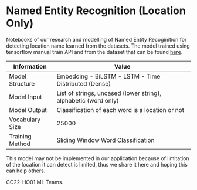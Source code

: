 # Named Entity Recognition (Location Only)

Notebooks of our research and modelling of Named Entity Recoginition for detecting location name learned from the datasets.
The model trained using tensorflow manual train API and from the dataset that can be found [here](https://www.kaggle.com/datasets/namanj27/ner-dataset). 
  
| Information     | Value                                                           |
|-----------------|-----------------------------------------------------------------|
| Model Structure | Embedding - BiLSTM - LSTM - Time Distributed (Dense)            |
| Model Input     | List of strings, uncased (lower string), alphabetic (word only) |
| Model Output    | Classification of each word is a location or not                |
| Vocabulary Size | 25000                                                           |
| Training Method | Sliding Window Word Classification                              |

This model may not be implemented in our application because of limitation of the location it can detect is limited, thus we share it here and hoping this can help others.  

CC22-HO01 ML Teams.